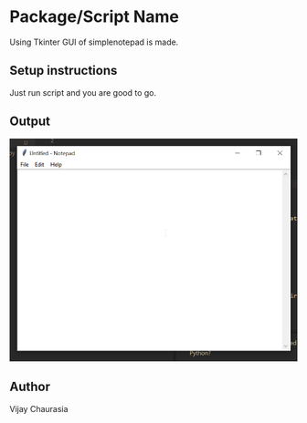 # Package/Script Name

Using Tkinter GUI of simplenotepad is made.

## Setup instructions

Just run script and you are good to go.

## Output

![simplenotepad](/Simple%20Notepad/simplenotepad.png)

## Author

Vijay Chaurasia
